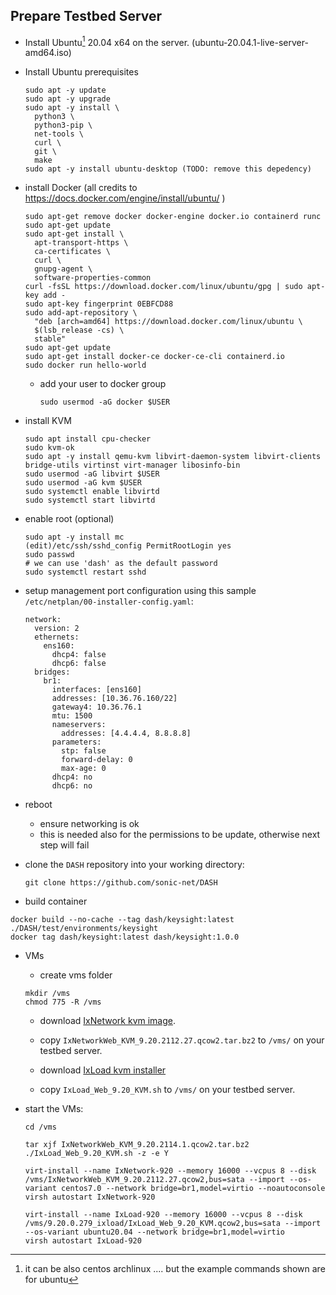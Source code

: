 ## Prepare Testbed Server

- Install Ubuntu[^1] 20.04 x64 on the server. (ubuntu-20.04.1-live-server-amd64.iso)
- Install Ubuntu prerequisites
    ```
    sudo apt -y update
    sudo apt -y upgrade
    sudo apt -y install \
      python3 \
      python3-pip \
      net-tools \
      curl \
      git \
      make
    sudo apt -y install ubuntu-desktop (TODO: remove this depedency)
    ```
- install Docker (all credits to https://docs.docker.com/engine/install/ubuntu/ )
    ```
    sudo apt-get remove docker docker-engine docker.io containerd runc
    sudo apt-get update
    sudo apt-get install \
      apt-transport-https \
      ca-certificates \
      curl \
      gnupg-agent \
      software-properties-common
    curl -fsSL https://download.docker.com/linux/ubuntu/gpg | sudo apt-key add -
    sudo apt-key fingerprint 0EBFCD88
    sudo add-apt-repository \
      "deb [arch=amd64] https://download.docker.com/linux/ubuntu \
      $(lsb_release -cs) \
      stable"
    sudo apt-get update
    sudo apt-get install docker-ce docker-ce-cli containerd.io
    sudo docker run hello-world
    ```
    - add your user to docker group
        ```
        sudo usermod -aG docker $USER
        ```
 - install KVM
    ```
    sudo apt install cpu-checker
    sudo kvm-ok
    sudo apt -y install qemu-kvm libvirt-daemon-system libvirt-clients bridge-utils virtinst virt-manager libosinfo-bin
    sudo usermod -aG libvirt $USER
    sudo usermod -aG kvm $USER
    sudo systemctl enable libvirtd
    sudo systemctl start libvirtd
    ```
 
 - enable root (optional)
    ```
    sudo apt -y install mc
    (edit)/etc/ssh/sshd_config PermitRootLogin yes
    sudo passwd
    # we can use 'dash' as the default password
    sudo systemctl restart sshd
    ```
- setup management port configuration using this sample `/etc/netplan/00-installer-config.yaml`:
    ```
    network:
      version: 2
      ethernets:
        ens160:
          dhcp4: false
          dhcp6: false
      bridges:
        br1:
          interfaces: [ens160]
          addresses: [10.36.76.160/22]
          gateway4: 10.36.76.1
          mtu: 1500
          nameservers:
            addresses: [4.4.4.4, 8.8.8.8]
          parameters:
            stp: false
            forward-delay: 0
            max-age: 0
          dhcp4: no
          dhcp6: no
    ```
- reboot
    - ensure networking is ok
    - this is needed also for the permissions to be update, otherwise next step will fail

- clone the `DASH` repository into your working directory:
    ```
    git clone https://github.com/sonic-net/DASH
    ```

- build container
```
docker build --no-cache --tag dash/keysight:latest ./DASH/test/environments/keysight
docker tag dash/keysight:latest dash/keysight:1.0.0
```

- VMs
    - create vms folder 
    ```
    mkdir /vms
    chmod 775 -R /vms
    ```
    - download [IxNetwork kvm image](https://downloads.ixiacom.com/support/downloads_and_updates/eb/HF001150/IxNetworkWeb_KVM_9.20.2114.1.qcow2.tar.bz2).
    - copy `IxNetworkWeb_KVM_9.20.2112.27.qcow2.tar.bz2` to `/vms/` on your testbed server.


    - download [IxLoad kvm installer](https://downloads.ixiacom.com/support/downloads_and_updates/public/ixload/9.20/IxLoad_Web_9.20_KVM.sh)
    - copy `IxLoad_Web_9.20_KVM.sh` to `/vms/` on your testbed server.

    
- start the VMs:
    ```
    cd /vms
    
    tar xjf IxNetworkWeb_KVM_9.20.2114.1.qcow2.tar.bz2
    ./IxLoad_Web_9.20_KVM.sh -z -e Y
    
    virt-install --name IxNetwork-920 --memory 16000 --vcpus 8 --disk /vms/IxNetworkWeb_KVM_9.20.2112.27.qcow2,bus=sata --import --os-variant centos7.0 --network bridge=br1,model=virtio --noautoconsole
    virsh autostart IxNetwork-920
    
    virt-install --name IxLoad-920 --memory 16000 --vcpus 8 --disk /vms/9.20.0.279_ixload/IxLoad_Web_9.20_KVM.qcow2,bus=sata --import --os-variant ubuntu20.04 --network bridge=br1,model=virtio
    virsh autostart IxLoad-920
    ```

[^1]: it can be also centos archlinux .... but the example commands shown are for ubuntu
